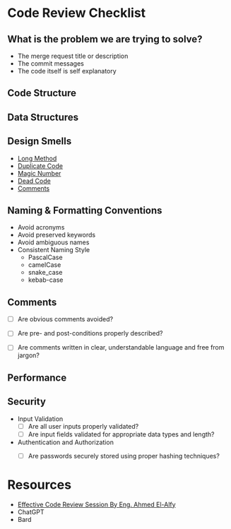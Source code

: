 # Code Review Checklist

## What is the problem we are trying to solve?
- The merge request title or description
- The commit messages
- The code itself is self explanatory


## Code Structure
## Data Structures
## Design Smells
- [Long Method](https://refactoring.guru/smells/long-method)
- [Duplicate Code](https://refactoring.guru/smells/duplicate-code)
- [Magic Number](https://refactoring.guru/replace-magic-number-with-symbolic-constant)
- [Dead Code](https://refactoring.guru/smells/dead-code)
- [Comments](https://refactoring.guru/smells/comments)


## Naming & Formatting Conventions
- Avoid acronyms
- Avoid preserved keywords
- Avoid ambiguous names
- Consistent Naming Style
    - PascalCase
    - camelCase
    - snake_case
    - kebab-case


## Comments
- [ ] Are obvious comments avoided?
- [ ] Are pre- and post-conditions properly described?
- [ ] Are comments written in clear, understandable language and free from jargon?


## Performance
## Security
- Input Validation
    - [ ] Are all user inputs properly validated?
    - [ ] Are input fields validated for appropriate data types and length?
- Authentication and Authorization
    - [ ] Are passwords securely stored using proper hashing techniques?



# Resources
- [Effective Code Review Session By Eng. Ahmed El-Alfy](https://youtu.be/w3pzzrgPAV0?si=LBEktlUJ0B-jjU7e)
- ChatGPT
- Bard